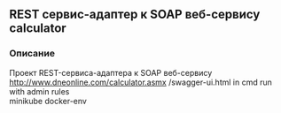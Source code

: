 ## REST сервис-адаптер к SOAP веб-сервису calculator

### Описание
Проект REST-сервиса-адаптера к SOAP веб-сервису http://www.dneonline.com/calculator.asmx
/swagger-ui.html
in cmd run with admin rules  
minikube docker-env
